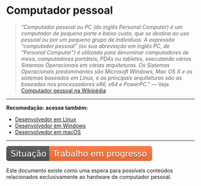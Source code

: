 # Computador pessoal
> _"Computador pessoal ou PC (do inglês Personal Computer) é um computador de
pequeno porte e baixo custo, que se destina ao uso pessoal ou por um pequeno
grupo de indivíduos. A expressão "computador pessoal" (ou sua abreviação em
inglês PC, de "Personal Computer") é utilizada para denominar computadores de
mesa, computadores portáteis, PDAs ou tabletes, executando vários Sistemas
Operacionais em várias arquiteturas. Os Sistemas Operacionais predominantes
são Microsoft Windows, Mac OS X e os sistemas baseados em Linux, e as principais
arquiteturas são as baseadas nos processadores x86, x64 e PowerPC."_
— Veja [Computador pessoal na Wikipédia](https://pt.wikipedia.org/wiki/Computador_pessoal)

---

**Recomedação: acesse também:**
<!--- [Desenvolvedor em smartphone Android](../android/README.md)-->
- [Desenvolvedor em Linux](../linux/README.md)
- [Desenvolvedor em Windows](../windows/README.md)
- [Desenvolvedor em macOS](../macos/README.md)

---

![Situação: Trabalho em progresso](../imagens/badges/status-work-in-progress.svg)

Este documento existe como uma espera para possíveis conteúdos relacionados
exclusivamente ao hardware de computador pessoal.

<!--
## Desenvolvimento em computador
Por questão de foco, este repositório de referências não conterá dicas de quais
ferramentas usar no sistema operacional Linux, Windows e macOS. Muito
provavelmente o que você procura já existe em outros lugares. Não é dificil
encontrar _"IDEs gratuitas para Nome-do-sistema-operacional"_, por exemplo.
Agora tente procurar no seu sistema de busca preferido como usar celular para
como plataforma de desenvolvimento. Muito provavelmente vai receber sugestão
de que você não realmente quer isso, e guias de [Desenvolvimento em smartphone](#desenvolvimento-em-smartphone) provavelmente não serão exibidos.

_TODO: melhorar descrição inicial de 'Desenvolvimento em computador' (fititnt, 2019-03-03 09:31 BRT)_

_TODO: rescrever 'Desenvolvimento em computador'; além de smartphone, também será dada atenção a quem usa computador com no máximo 2GB de RAM (fititnt, 2019-03-09 05:00 BRT)_

-->

<!--
https://techweez.com/2017/09/08/africa-most-common-smartphones/
-->
